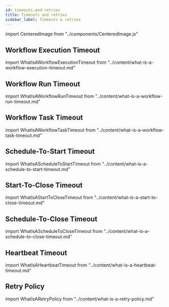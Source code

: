 ```yaml
---
id: timeouts-and-retries
title: Timeouts and retries
sidebar_label: Timeouts & retries
---
```


import CenteredImage from "../components/CenteredImage.js"

<CenteredImage
imagePath="/diagrams/workflow-execution-with-single-activity-execution.svg"
imageSize="100"
title="Workflow Execution with a single Activity Execution Timeout periods"
/>

## Workflow Execution Timeout

import WhatIsAWorkflowExecutionTimeout from "../content/what-is-a-workflow-execution-timeout.md"

<WhatIsAWorkflowExecutionTimeout/>

## Workflow Run Timeout

import WhatIsAWorkflowRunTimeout from "../content/what-is-a-workflow-run-timeout.md"

<WhatIsAWorkflowRunTimeout/>

## Workflow Task Timeout

import WhatIsAWorkflowTaskTimeout from "../content/what-is-a-workflow-task-timeout.md"

<WhatIsAWorkflowTaskTimeout/>

## Schedule-To-Start Timeout

import WhatIsAScheduleToStartTimeout from "../content/what-is-a-schedule-to-start-timeout.md"

<WhatIsAScheduleToStartTimeout/>

## Start-To-Close Timeout

import WhatIsAStartToCloseTimeout from "../content/what-is-a-start-to-close-timeout.md"

<WhatIsAStartToCloseTimeout/>

## Schedule-To-Close Timeout

import WhatIsAScheduleToCloseTimeout from "../content/what-is-a-schedule-to-close-timeout.md"

<WhatIsAScheduleToCloseTimeout/>

## Heartbeat Timeout

import WhatIsAHeartbeatTimeout from "../content/what-is-a-heartbeat-timeout.md"

<WhatIsAHeartbeatTimeout/>

## Retry Policy

import WhatIsARetryPolicy from "../content/what-is-a-retry-policy.md"

<WhatIsARetryPolicy/>
